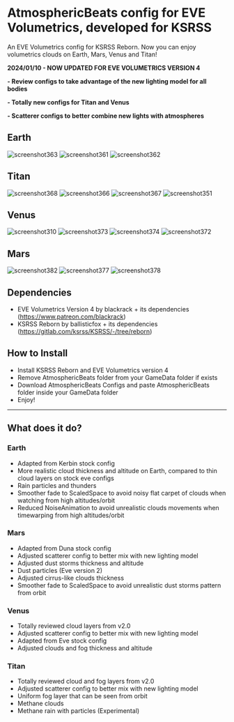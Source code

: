 # AtmosphericBeats config for EVE Volumetrics, developed for KSRSS
An EVE Volumetrics config for KSRSS Reborn. Now you can enjoy volumetrics clouds on Earth, Mars, Venus and Titan!

**2024/01/10 - NOW UPDATED FOR EVE VOLUMETRICS VERSION 4**

**- Review configs to take advantage of the new lighting model for all bodies** 

**- Totally new configs for Titan and Venus**

**- Scatterer configs to better combine new lights with atmospheres**

## Earth
![screenshot363](https://github.com/atmosphericbeats/atmosphericbeats_eveconfig_ksrss/assets/39376083/bc46bcfb-d1bd-4b23-a5d6-8636f30c1cad)
![screenshot361](https://github.com/atmosphericbeats/atmosphericbeats_eveconfig_ksrss/assets/39376083/d879cfb8-19c9-497e-8a12-d68468ad027b)
![screenshot362](https://github.com/atmosphericbeats/atmosphericbeats_eveconfig_ksrss/assets/39376083/ef2b65dd-73b2-4a5c-b74c-2a6c6598b132)

## Titan
![screenshot368](https://github.com/atmosphericbeats/atmosphericbeats_eveconfig_ksrss/assets/39376083/881df62f-5a36-4873-a8a0-ccdcad68d24d)
![screenshot366](https://github.com/atmosphericbeats/atmosphericbeats_eveconfig_ksrss/assets/39376083/7056ea55-155c-4271-bc01-639c942927e3)
![screenshot367](https://github.com/atmosphericbeats/atmosphericbeats_eveconfig_ksrss/assets/39376083/89031c90-0e28-4f15-9780-22d9a7519b8f)
![screenshot351](https://github.com/atmosphericbeats/atmosphericbeats_eveconfig_ksrss/assets/39376083/7b3ef309-13e9-4e4d-aaf5-ff07a3976f42)


## Venus
![screenshot310](https://github.com/atmosphericbeats/atmosphericbeats_eveconfig_ksrss/assets/39376083/5fa4355b-b04a-4af2-895e-533f45f28dff)
![screenshot373](https://github.com/atmosphericbeats/atmosphericbeats_eveconfig_ksrss/assets/39376083/2b0863dc-275c-4152-a7f6-c12f0a6612d1)
![screenshot374](https://github.com/atmosphericbeats/atmosphericbeats_eveconfig_ksrss/assets/39376083/4e516cab-559b-4bd3-ba6b-395f285240c1)
![screenshot372](https://github.com/atmosphericbeats/atmosphericbeats_eveconfig_ksrss/assets/39376083/72dbe9e8-1c0f-48e7-8ea4-8883510d7e09)

## Mars
![screenshot382](https://github.com/atmosphericbeats/atmosphericbeats_eveconfig_ksrss/assets/39376083/e948113d-537b-4b46-948a-83d46adfe08a)
![screenshot377](https://github.com/atmosphericbeats/atmosphericbeats_eveconfig_ksrss/assets/39376083/616680a0-e767-40b2-9bc5-38df81def5e7)
![screenshot378](https://github.com/atmosphericbeats/atmosphericbeats_eveconfig_ksrss/assets/39376083/258e01a2-447c-472c-86b0-2630656bceb6)



## Dependencies 
- EVE Volumetrics Version 4 by blackrack + its dependencies (https://www.patreon.com/blackrack)
- KSRSS Reborn by ballisticfox + its dependencies (https://gitlab.com/ksrss/KSRSS/-/tree/reborn)



## How to Install
- Install KSRSS Reborn and EVE Volumetrics version 4
- Remove AtmosphericBeats folder from your GameData folder if exists
- Download AtmosphericBeats Configs and paste AtmosphericBeats folder inside your GameData folder
- Enjoy!
  
------

## What does it do?

### Earth
- Adapted from Kerbin stock config
- More realistic cloud thickness and altitude on Earth, compared to thin cloud layers on stock eve configs
- Rain particles and thunders
- Smoother fade to ScaledSpace to avoid noisy flat carpet of clouds when watching from high altitudes/orbit
- Reduced NoiseAnimation to avoid unrealistic clouds movements when timewarping from high altitudes/orbit

### Mars
- Adapted from Duna stock config
- Adjusted scatterer config to better mix with new lighting model
- Adjusted dust storms thickness and altitude
- Dust particles (Eve version 2)
- Adjusted cirrus-like clouds thickness
- Smoother fade to ScaledSpace to avoid unrealistic dust storms pattern from orbit

### Venus
- Totally reviewed cloud layers from v2.0
- Adjusted scatterer config to better mix with new lighting model
- Adapted from Eve stock config
- Adjusted clouds and fog thickness and altitude

### Titan
- Totally reviewed cloud and fog layers from v2.0
- Adjusted scatterer config to better mix with new lighting model
- Uniform fog layer that can be seen from orbit
- Methane clouds
- Methane rain with particles (Experimental)
